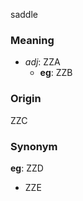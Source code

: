saddle
### Meaning
+ _adj_: ZZA
    + __eg__: ZZB

### Origin

ZZC

### Synonym

__eg__: ZZD

+ ZZE


